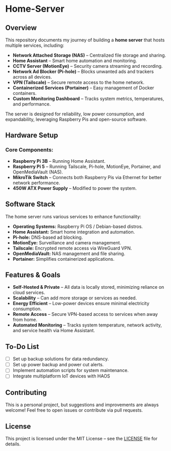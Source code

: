 # Home-Server

## Overview
This repository documents my journey of building a **home server** that hosts multiple services, including:
- **Network Attached Storage (NAS)** – Centralized file storage and sharing.
- **Home Assistant** – Smart home automation and monitoring.
- **CCTV Server (MotionEye)** – Security camera streaming and recording.
- **Network Ad Blocker (Pi-hole)** – Blocks unwanted ads and trackers across all devices.
- **VPN (Tailscale)** – Secure remote access to the home network.
- **Containerized Services (Portainer)** – Easy management of Docker containers.
- **Custom Monitoring Dashboard** – Tracks system metrics, temperatures, and performance.

The server is designed for reliability, low power consumption, and expandability, leveraging Raspberry Pis and open-source software.

## Hardware Setup
### Core Components:
- **Raspberry Pi 3B** – Running Home Assistant.
- **Raspberry Pi 5** – Running Tailscale, Pi-hole, MotionEye, Portainer, and OpenMediaVault (NAS).
- **MikroTik Switch** – Connects both Raspberry Pis via Ethernet for better network performance.
- **450W ATX Power Supply** – Modified to power the system.

## Software Stack
The home server runs various services to enhance functionality:
- **Operating Systems:** Raspberry Pi OS / Debian-based distros.
- **Home Assistant:** Smart home integration and automation.
- **Pi-hole:** DNS-based ad blocking.
- **MotionEye:** Surveillance and camera management.
- **Tailscale:** Encrypted remote access via WireGuard VPN.
- **OpenMediaVault:** NAS management and file sharing.
- **Portainer:** Simplifies containerized applications.

## Features & Goals
- **Self-Hosted & Private** – All data is locally stored, minimizing reliance on cloud services.
- **Scalability** – Can add more storage or services as needed.
- **Energy Efficient** – Low-power devices ensure minimal electricity consumption.
- **Remote Access** – Secure VPN-based access to services when away from home.
- **Automated Monitoring** – Tracks system temperature, network activity, and service health via Home Assistant.

## To-Do List
- [ ] Set up backup solutions for data redundancy.
- [ ] Set up power backup and power cut alerts.
- [ ] Implement automation scripts for system maintenance.
- [ ] Integrate multiplatform IoT devices with HAOS

## Contributing
This is a personal project, but suggestions and improvements are always welcome! Feel free to open issues or contribute via pull requests.

## License
This project is licensed under the MIT License – see the [LICENSE](LICENSE) file for details.
